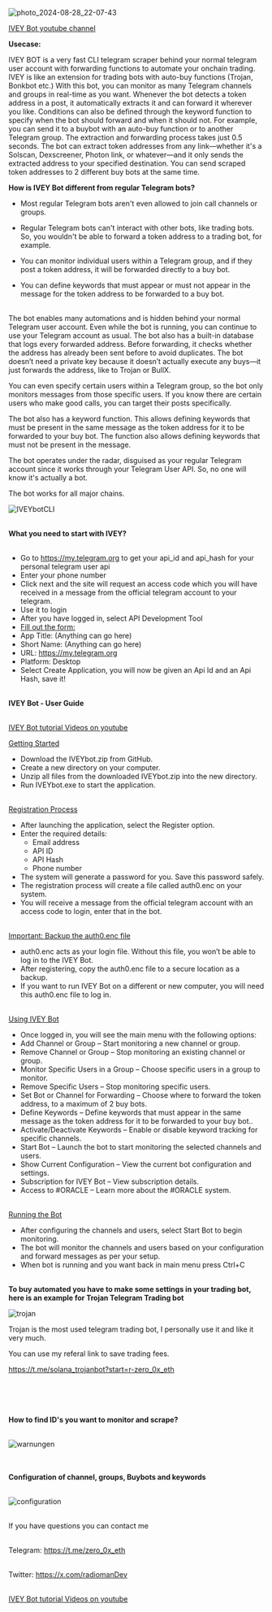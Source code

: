 ![photo_2024-08-28_22-07-43](https://github.com/user-attachments/assets/e1a9aedd-a065-40fb-8670-a43fb1ddd309)

[IVEY Bot youtube channel](www.youtube.com/@IVEYbot)

**Usecase:**

IVEY BOT is a very fast CLI telegram scraper behind your normal telegram user account with forwarding functions to automate your onchain trading.
IVEY is like an extension for trading bots with auto-buy functions (Trojan, Bonkbot etc.)
With this bot, you can monitor as many Telegram channels and groups in real-time as you want. Whenever the bot detects a token address in a post, it automatically extracts it and can forward it wherever you like. Conditions can also be defined through the keyword function to specify when the bot should forward and when it should not.
For example, you can send it to a buybot with an auto-buy function or to another Telegram group. The extraction and forwarding process takes just 0.5 seconds. The bot can extract token addresses from
any link—whether it's a Solscan, Dexscreener, Photon link, or whatever—and it only sends the extracted address to your specified destination.
You can send scraped token addresses to 2 different buy bots at the same time.

**How is IVEY Bot different from regular Telegram bots?**

- Most regular Telegram bots aren't even allowed to join call channels or groups.

- Regular Telegram bots can't interact with other bots, like trading bots. So, you wouldn't be able to forward a token address to a trading bot, for example.

- You can monitor individual users within a Telegram group, and if they post a token address, it will be forwarded directly to a buy bot.

- You can define keywords that must appear or must not appear in the message for the token address to be forwarded to a buy bot.<br><br>

The bot enables many automations and is hidden behind your normal Telegram user account. Even while the bot is running, you can continue to use your Telegram account as usual.
The bot also has a built-in database that logs every forwarded address. Before forwarding, it checks whether the address has already been sent before to avoid duplicates. 
The bot doesn’t need a private key because it doesn’t actually execute any buys—it just forwards the address, like to Trojan or BullX.

You can even specify certain users within a Telegram group, so the bot only monitors messages from those specific users. If you know there are certain users who make good calls, 
you can target their posts specifically. 

The bot also has a keyword function. This allows defining keywords that must be present in the same message as the token address for it to be forwarded to your buy bot. The function also allows defining keywords that must not be present in the message.

The bot operates under the radar, disguised as your regular Telegram account since it works through your Telegram User API. So, no one will know it's actually a bot.

The bot works for all major chains.

![IVEYbotCLI](https://github.com/user-attachments/assets/a1f60615-a1d3-49eb-b74c-a7392cfcde6e)
<br><br>

**What you need to start with IVEY?**<br><br>

- Go to https://my.telegram.org to get your api_id and api_hash for your personal telegram user api<br>
- Enter your phone number<br>
- Click next and the site will request an access code which you will have received in a message from the official telegram account to your telegram.<br>
- Use it to login<br>
- After you have logged in, select API Development Tool<br>
- <u>Fill out the form:</u><br>
- App Title: (Anything can go here)<br>
- Short Name: (Anything can go here)<br>
- URL: https://my.telegram.org<br>
- Platform: Desktop<br>
- Select Create Application, you will now be given an Api Id and an Api Hash, save it!<br><br>

**IVEY Bot - User Guide**<br><br>

[IVEY Bot tutorial Videos on youtube](www.youtube.com/@IVEYbot)

<u>Getting Started</u><br>
- Download the IVEYbot.zip from GitHub.<br>
- Create a new directory on your computer.<br>
- Unzip all files from the downloaded IVEYbot.zip into the new directory.<br>
- Run IVEYbot.exe to start the application.<br><br>

<u>Registration Process</u><br>
- After launching the application, select the Register option.<br>
- Enter the required details:<br>
  - Email address<br>
  - API ID<br>
  - API Hash<br>
  - Phone number<br>
- The system will generate a password for you. Save this password safely.<br>
- The registration process will create a file called auth0.enc on your system.<br>
- You will receive a message from the official telegram account with an access code to login, enter that in the bot.<br><br>

<u>Important: Backup the auth0.enc file</u><br>
- auth0.enc acts as your login file. Without this file, you won’t be able to log in to the IVEY Bot.<br>
- After registering, copy the auth0.enc file to a secure location as a backup.<br>
- If you want to run IVEY Bot on a different or new computer, you will need this auth0.enc file to log in.<br><br>

<u>Using IVEY Bot</u><br>
- Once logged in, you will see the main menu with the following options:<br>
- Add Channel or Group – Start monitoring a new channel or group.<br>
- Remove Channel or Group – Stop monitoring an existing channel or group.<br>
- Monitor Specific Users in a Group – Choose specific users in a group to monitor.<br>
- Remove Specific Users – Stop monitoring specific users.<br>
- Set Bot or Channel for Forwarding – Choose where to forward the token address, to a maximum of 2 buy bots.<br>
- Define Keywords – Define keywords that must appear in the same message as the token address for it to be forwarded to your buy bot..<br>
- Activate/Deactivate Keywords – Enable or disable keyword tracking for specific channels.<br>
- Start Bot – Launch the bot to start monitoring the selected channels and users.<br>
- Show Current Configuration – View the current bot configuration and settings.<br>
- Subscription for IVEY Bot – View subscription details.<br>
- Access to #ORACLE – Learn more about the #ORACLE system.<br><br>

<u>Running the Bot</u><br>
- After configuring the channels and users, select Start Bot to begin monitoring.<br>
- The bot will monitor the channels and users based on your configuration and forward messages as per your setup.<br>
- When bot is running and you want back in main menu press Ctrl+C<br><br>

**To buy automated you have to make some settings in your trading bot, here is an example for Trojan Telegram Trading bot**<br>

![trojan](https://github.com/user-attachments/assets/5af09371-1cfd-4ad6-a444-429133cb895e)

Trojan is the most used telegram trading bot, I personally use it and like it very much.

You can use my referal link to save trading fees.

https://t.me/solana_trojanbot?start=r-zero_0x_eth<br><br><br><br><br>

**How to find ID's you want to monitor and scrape?**<br><br>


![warnungen](https://github.com/user-attachments/assets/38a346f9-ca89-46e4-add1-e42f8b2f6e97)
<br><br><br>

**Configuration of channel, groups, Buybots and keywords**<br><br>

![configuration](https://github.com/user-attachments/assets/4f803bb4-eb46-4dc3-9511-cbaf62cf5174)
<br><br>

If you have questions you can contact me<br><br>

Telegram: https://t.me/zero_0x_eth<br><br>

Twitter: https://x.com/radiomanDev<br><br>

[IVEY Bot tutorial Videos on youtube](www.youtube.com/@IVEYbot)
